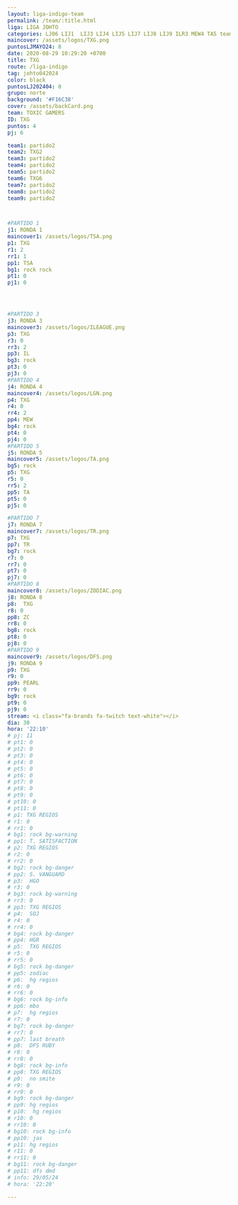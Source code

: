 ```yaml
---
layout: liga-indigo-team
permalink: /team/:title.html
liga: LIGA JOHTO
categories: LJ06 LIJ1  LIJ3 LIJ4 LIJ5 LIJ7 LIJ8 LIJ9 ILR3 MEW4 TA5 team CXF
maincover: /assets/logos/TXG.png
puntosLJMAYO24: 8
date: 2020-08-29 10:29:20 +0700
title: TXG
route: /liga-indigo
tag: johto042024
color: black
puntosLJ202404: 0
grupo: norte
background: '#F16C38'
cover: /assets/backCard.png
team: TOXIC GAMERS
ID: TXG
puntos: 4
pj: 6

team1: partido2
team2: TXG2
team3: partido2
team4: partido2
team5: partido2
team6: TXG6
team7: partido2
team8: partido2
team9: partido2



#PARTIDO 1
j1: RONDA 1
maincover1: /assets/logos/TSA.png
p1: TXG
r1: 2
rr1: 1
pp1: TSA
bg1: rock rock
pt1: 0
pj1: 0




#PARTIDO 3
j3: RONDA 3
maincover3: /assets/logos/ILEAGUE.png
p3: TXG
r3: 0
rr3: 2
pp3: IL
bg3: rock
pt3: 0
pj3: 0
#PARTIDO 4
j4: RONDA 4
maincover4: /assets/logos/LGN.png
p4: TXG 
r4: 0
rr4: 2
pp4: MEW
bg4: rock
pt4: 0
pj4: 0
#PARTIDO 5
j5: RONDA 5
maincover5: /assets/logos/TA.png
bg5: rock 
p5: TXG
r5: 0
rr5: 2
pp5: TA
pt5: 0
pj5: 0

#PARTIDO 7
j7: RONDA 7
maincover7: /assets/logos/TR.png
p7: TXG 
pp7: TR
bg7: rock 
r7: 0
rr7: 0
pt7: 0
pj7: 0
#PARTIDO 8
maincover8: /assets/logos/ZODIAC.png
j8: RONDA 8
p8:  TXG
r8: 0
pp8: ZC
rr8: 0
bg8: rock 
pt8: 0
pj8: 0
#PARTIDO 9
maincover9: /assets/logos/DFS.png
j9: RONDA 9
p9: TXG 
r9: 0
pp9: PEARL
rr9: 0
bg9: rock
pt9: 0
pj9: 0
stream: <i class="fa-brands fa-twitch text-white"></i>
dia: 30
hora: '22:10'
# pj: 11
# pt1: 0
# pt2: 0
# pt3: 0
# pt4: 0
# pt5: 0
# pt6: 0
# pt7: 0
# pt8: 0
# pt9: 0
# pt10: 0
# pt11: 0
# p1: TXG REGIOS
# r1: 0
# rr1: 0
# bg1: rock bg-warning
# pp1: T. SATISFACTION
# p2: TXG REGIOS
# r2: 0
# rr2: 0
# bg2: rock bg-danger
# pp2: S. VANGUARD
# p3:  HGO
# r3: 0
# bg3: rock bg-warning
# rr3: 0
# pp3: TXG REGIOS
# p4:  SOJ
# r4: 0
# rr4: 0
# bg4: rock bg-danger
# pp4: HGR
# p5:  TXG REGIOS
# r5: 0
# rr5: 0
# bg5: rock bg-danger
# pp5: zodiac
# p6:  hg regios
# r6: 0
# rr6: 0
# bg6: rock bg-info
# pp6: mbo
# p7:  hg regios
# r7: 0
# bg7: rock bg-danger
# rr7: 0
# pp7: last breath
# p8:  DFS RUBY
# r8: 0
# rr8: 0 
# bg8: rock bg-info
# pp8: TXG REGIOS
# p9:  no smite
# r9: 0
# rr9: 0
# bg9: rock bg-danger
# pp9: hg regios
# p10:  hg regios
# r10: 0
# rr10: 0
# bg10: rock bg-info
# pp10: jas
# p11: hg regios
# r11: 0
# rr11: 0
# bg11: rock bg-danger
# pp11: dfs dmd
# info: 29/05/24
# hora: '22:20'

---
```



